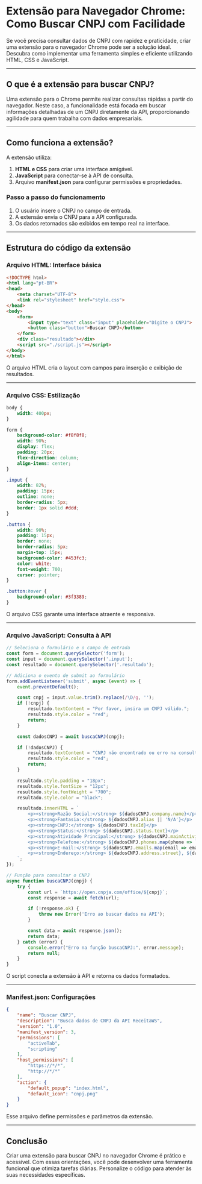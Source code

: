 # **Extensão para Navegador Chrome: Como Buscar CNPJ com Facilidade**  

Se você precisa consultar dados de CNPJ com rapidez e praticidade, criar uma extensão para o navegador Chrome pode ser a solução ideal. Descubra como implementar uma ferramenta simples e eficiente utilizando HTML, CSS e JavaScript.  

---

## **O que é a extensão para buscar CNPJ?**  

Uma extensão para o Chrome permite realizar consultas rápidas a partir do navegador. Neste caso, a funcionalidade está focada em buscar informações detalhadas de um CNPJ diretamente da API, proporcionando agilidade para quem trabalha com dados empresariais.  

---

## **Como funciona a extensão?**  

A extensão utiliza:  

1. **HTML e CSS** para criar uma interface amigável.  
2. **JavaScript** para conectar-se à API de consulta.  
3. Arquivo **manifest.json** para configurar permissões e propriedades.  

### **Passo a passo do funcionamento**  

1. O usuário insere o CNPJ no campo de entrada.  
2. A extensão envia o CNPJ para a API configurada.  
3. Os dados retornados são exibidos em tempo real na interface.  

---

## **Estrutura do código da extensão**  

### **Arquivo HTML: Interface básica**  

```html  
<!DOCTYPE html>
<html lang="pt-BR">
<head>
    <meta charset="UTF-8">
    <link rel="stylesheet" href="style.css">
</head>
<body>
    <form>
        <input type="text" class="input" placeholder="Digite o CNPJ">
        <button class="button">Buscar CNPJ</button>
    </form>
    <div class="resultado"></div>
    <script src="./script.js"></script>
</body>
</html>
```  

O arquivo HTML cria o layout com campos para inserção e exibição de resultados.  

---

### **Arquivo CSS: Estilização**  

```css  
body {
    width: 400px;
}

form {
    background-color: #f8f8f8;
    width: 90%;
    display: flex;
    padding: 20px;
    flex-direction: column;
    align-items: center;
}

.input {
    width: 82%;
    padding: 15px;
    outline: none;
    border-radius: 5px;
    border: 1px solid #ddd;
}

.button {
    width: 90%;
    padding: 15px;
    border: none;
    border-radius: 5px;
    margin-top: 15px;
    background-color: #453fc3;
    color: white;
    font-weight: 700;
    cursor: pointer;
}

.button:hover {
    background-color: #3f3389;
}
```  

O arquivo CSS garante uma interface atraente e responsiva.  

---

### **Arquivo JavaScript: Consulta à API**  

```javascript  
// Seleciona o formulário e o campo de entrada
const form = document.querySelector('form');
const input = document.querySelector('.input');
const resultado = document.querySelector('.resultado');

// Adiciona o evento de submit ao formulário
form.addEventListener('submit', async (event) => {
    event.preventDefault();

    const cnpj = input.value.trim().replace(/\D/g, '');
    if (!cnpj) {
        resultado.textContent = "Por favor, insira um CNPJ válido.";
        resultado.style.color = "red";
        return;
    }

    const dadosCNPJ = await buscaCNPJ(cnpj);

    if (!dadosCNPJ) {
        resultado.textContent = "CNPJ não encontrado ou erro na consulta. Tente novamente.";
        resultado.style.color = "red";
        return;
    }

    resultado.style.padding = "18px";
    resultado.style.fontSize = "12px";
    resultado.style.fontWeight = "700";
    resultado.style.color = "black";

    resultado.innerHTML = `
        <p><strong>Razão Social:</strong> ${dadosCNPJ.company.name}</p>
        <p><strong>Fantasia:</strong> ${dadosCNPJ.alias || 'N/A'}</p>
        <p><strong>CNPJ:</strong> ${dadosCNPJ.taxId}</p>
        <p><strong>Status:</strong> ${dadosCNPJ.status.text}</p>
        <p><strong>Atividade Principal:</strong> ${dadosCNPJ.mainActivity.text}</p>
        <p><strong>Telefone:</strong> ${dadosCNPJ.phones.map(phone => `(${phone.area}) ${phone.number}`).join(', ') || 'N/A'}</p>
        <p><strong>E-mail:</strong> ${dadosCNPJ.emails.map(email => email.address).join(', ') || 'N/A'}</p>
        <p><strong>Endereço:</strong> ${dadosCNPJ.address.street}, ${dadosCNPJ.address.number}, ${dadosCNPJ.address.district}, ${dadosCNPJ.address.city} - ${dadosCNPJ.address.state}, CEP: ${dadosCNPJ.address.zip}</p>
    `;
});

// Função para consultar o CNPJ
async function buscaCNPJ(cnpj) {
    try {
        const url = `https://open.cnpja.com/office/${cnpj}`;
        const response = await fetch(url);

        if (!response.ok) {
            throw new Error('Erro ao buscar dados na API');
        }

        const data = await response.json();
        return data;
    } catch (error) {
        console.error("Erro na função buscaCNPJ:", error.message);
        return null;
    }
}
```  

O script conecta a extensão à API e retorna os dados formatados.  

---

### **Manifest.json: Configurações**  

```json  
{
    "name": "Buscar CNPJ",
    "description": "Busca dados de CNPJ da API ReceitaWS",
    "version": "1.0",
    "manifest_version": 3,
    "permissions": [
        "activeTab", 
        "scripting"
    ],
    "host_permissions": [
        "https://*/*",
        "http://*/*"
    ],
    "action": {
        "default_popup": "index.html",
        "default_icon": "cnpj.png"
    }
}
```  

Esse arquivo define permissões e parâmetros da extensão.  

---

## **Conclusão**  

Criar uma extensão para buscar CNPJ no navegador Chrome é prático e acessível. Com essas orientações, você pode desenvolver uma ferramenta funcional que otimiza tarefas diárias. Personalize o código para atender às suas necessidades específicas.
